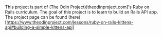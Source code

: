 This project is part of (The Odin Project)[theodinproject.com]'s Ruby on Rails curriculum. The goal of this project is to learn to build an Rails API app. The project page can be found (here)[https://www.theodinproject.com/lessons/ruby-on-rails-kittens-api#building-a-simple-kittens-api]